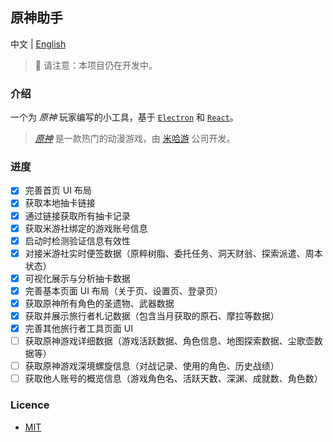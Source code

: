 ## 原神助手

中文 | [English](README-en.md)

> 🚧 请注意：本项目仍在开发中。

### 介绍

一个为 _原神_ 玩家编写的小工具，基于 [`Electron`](https://www.electronjs.org/) 和 [`React`](https://reactjs.org/)。

> [_原神_](https://ys.mihoyo.com/) 是一款热门的动漫游戏，由 [米哈游](https://www.mihoyo.com/) 公司开发。

### 进度

- [x] 完善首页 UI 布局
- [x] 获取本地抽卡链接
- [x] 通过链接获取所有抽卡记录
- [x] 获取米游社绑定的游戏账号信息
- [x] 启动时检测验证信息有效性
- [x] 对接米游社实时便签数据（原粹树脂、委托任务、洞天财翁、探索派遣、周本状态）
- [x] 可视化展示与分析抽卡数据
- [x] 完善基本页面 UI 布局（关于页、设置页、登录页）
- [x] 获取原神所有角色的圣遗物、武器数据
- [x] 获取并展示旅行者札记数据（包含当月获取的原石、摩拉等数据）
- [x] 完善其他旅行者工具页面 UI
- [ ] 获取原神游戏详细数据（游戏活跃数据、角色信息、地图探索数据、尘歌壶数据等）
- [ ] 获取原神游戏深境螺旋信息（对战记录、使用的角色、历史战绩）
- [ ] 获取他人账号的概览信息（游戏角色名、活跃天数、深渊、成就数、角色数）

### Licence

- [MIT](LICENCE)
